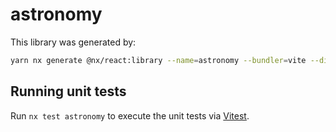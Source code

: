# astronomy

This library was generated by:

```sh
yarn nx generate @nx/react:library --name=astronomy --bundler=vite --directory=libs --compiler=swc --importPath=@geovanni/astronomy --projectNameAndRootFormat=derived --style=none --unitTestRunner=jest --no-interactive
```

## Running unit tests

Run `nx test astronomy` to execute the unit tests via [Vitest](https://vitest.dev/).
